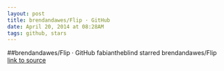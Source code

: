 ```yaml
---
layout: post
title: brendandawes/Flip · GitHub
date: April 20, 2014 at 08:28AM
tags: github, stars
---
```

##brendandawes/Flip · GitHub
fabiantheblind starred brendandawes/Flip
[link to source](http://ift.tt/1faH2Ms) 
